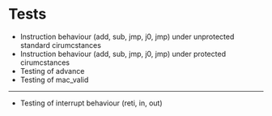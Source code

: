 # Tests

- Instruction behaviour (add, sub, jmp, j0, jmp) under unprotected standard cirumcstances
- Instruction behaviour (add, sub, jmp, j0, jmp) under protected cirumcstances
- Testing of advance
- Testing of mac_valid

-----------------------

- Testing of interrupt behaviour (reti, in, out)